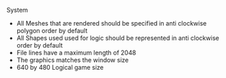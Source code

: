 
System
- All Meshes that are rendered should be specified in anti clockwise polygon order by default
- All Shapes used used for logic should be represented in anti clockwise order by default
- File lines have a maximum length of 2048
- The graphics matches the window size
- 640 by 480 Logical game size
